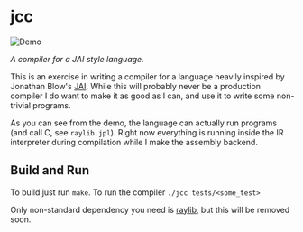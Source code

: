 # jcc

![Demo](breakout.gif)

_A compiler for a JAI style language._

This is an exercise in writing a compiler for a language heavily inspired by Jonathan Blow's
[JAI](https://www.youtube.com/watch?v=uZgbKrDEzAs). While this will probably never be a production compiler
I do want to make it as good as I can, and use it to write some non-trivial programs.

As you can see from the demo, the language can actually run programs (and call C, see `raylib.jpl`).
Right now everything is running inside the IR interpreter during compilation while I make the assembly backend.

## Build and Run

To build just run `make`. To run the compiler `./jcc tests/<some_test>`

Only non-standard dependency you need is [raylib](https://github.com/raysan5/raylib), but this will be removed soon.
